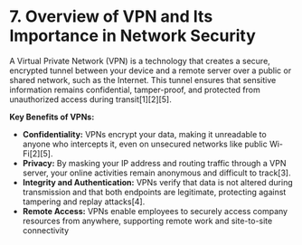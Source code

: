 # 7. Overview of VPN and Its Importance in Network Security

A Virtual Private Network (VPN) is a technology that creates a secure, encrypted tunnel between your device and a remote server over a public or shared network, such as the Internet. This tunnel ensures that sensitive information remains confidential, tamper-proof, and protected from unauthorized access during transit[1][2][5].

**Key Benefits of VPNs:**
- **Confidentiality:** VPNs encrypt your data, making it unreadable to anyone who intercepts it, even on unsecured networks like public Wi-Fi[2][5].
- **Privacy:** By masking your IP address and routing traffic through a VPN server, your online activities remain anonymous and difficult to track[3].
- **Integrity and Authentication:** VPNs verify that data is not altered during transmission and that both endpoints are legitimate, protecting against tampering and replay attacks[4].
- **Remote Access:** VPNs enable employees to securely access company resources from anywhere, supporting remote work and site-to-site connectivity
